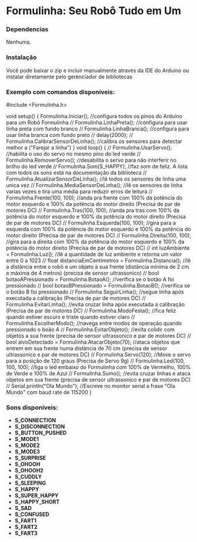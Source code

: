 # Formulinha: Seu Robô Tudo em Um



### Dependencias

Nenhuma.

### Instalação

Você pode baixar o zip e incluir manualmente através da IDE do Arduino ou instalar diretamente pelo gerenciador de bibliotecas

### Exemplo com comandos disponíveis:

#include <Formulinha.h>

void setup()
{
  Formulinha.Iniciar(); //configura todos os pinos do Arduino para um Robô Formulinha
  // Formulinha.LinhaPreta();  //configura para usar linha preta com fundo branco
  // Formulinha.LinhaBranca(); //configura para usar linha branca com fundo preto
  // delay(2000);
  // Formulinha.CalibrarSensorDeLinha(); //calibra os sensores para detectar melhor a ("Farejar a linha")
}
void loop()
{
  // Formulinha.UsarServo();                                //habilita o uso do servo no mesmo pino do led verde
  // Formulinha.RemoverServo();                             //desabilita o servo para não interferir no brilho do led verde
  // Formulinha.Som(S_HAPPY);                               //faz som de feliz. A lista com todos os sons está na documentação da biblioteca
  // Formulinha.AtualizarSensorDeLinha();                   //lê todos os sensores de linha uma unica vez
  // Formulinha.MediaSensorDeLinha();                       //lê os sensores de linha varias vezes e tira uma média para reduzir erros de leitura
  // Formulinha.Frente(100, 100);                           //anda pra frente com 100% da potência do motor esquerdo e 100% da potência do motor direito (Precisa de par de motores DC)
  // Formulinha.Tras(100, 100);                             //anda pra tras com 100% da potência do motor esquerdo e 100% da potência do motor direito (Precisa de par de motores DC)
  // Formulinha.Esquerda(100, 100);                         //gira para a esquerda com 100% da potência do motor esquerdo e 100% da potência do motor direito (Precisa de par de motores DC)
  // Formulinha.Direita(100, 100);                          //gira para a direita com 100% da potência do motor esquerdo e 100% da potência do motor direito (Precisa de par de motores DC)
  // int luzAmbiente = Formulinha.Luz();                    //lê a quantidade de luz ambiente e retorna um valor entre 0 a 1023
  // float distanciaEmCentimetros = Formulinha.Distancia(); //lê a distância entre o robô e um objeto à sua frente (distância mínima de 2 cm e máxima de 4 metros) (precisa de sensor ultrassonico)
  // bool botaoAPressionado = Formulinha.BotaoA();          //verifica se o botão A foi pressionado
  // bool botaoBPressionado = Formulinha.BotaoB();          //verifica se o botão B foi pressionado
  // Formulinha.SeguirLinha();                              //segue linha após executada a calibração (Precisa de par de motores DC)
  // Formulinha.EvitarLinha();                              //evita cruzar linha após executada a calibração (Precisa de par de motores DC)
  // Formulinha.ModoFesta();                                //fica feliz quando estiver escuro e triste quando estiver claro
  // Formulinha.EscolherModo();                             //navega entre modos de operação quando pressionado o boão A
  // Formulinha.EvitarObjeto();                             //evita colidir com objetos a sua frente (precisa de sensor ultrassonico e par de motores DC)
  // bool alvoDetectado = Formulinha.AtacarObjeto(70);      //ataca objetos que entrem em sua frente numa distância de 70 cm (precisa de sensor ultrassonico e par de motores DC)
  // Formulinha.Servo(120);         //Move o servo para a posição de 120 graus (Precisa de Servo 9g)
  // Formulinha.Led(100, 100, 100); //liga o led embaixo do Formulinha com 100% de Vermelho, 100% de Verde e 100% de Azul
  // Formulinha.Sumo();             //evita cruzar linhas e ataca objetos em sua frente (precisa de sensor ultrassonico e par de motores DC)
  // Serial.println("Ola Mundo"); //Escreve no monitor serial a frase "Ola Mundo" com baud rate de 115200
}

### Sons disponíveis:

- **S_CONNECTION**
- **S_DISCONNECTION**
- **S_BUTTON_PUSHED**
- **S_MODE1**
- **S_MODE2**
- **S_MODE3**
- **S_SURPRISE**
- **S_OHOOH**
- **S_OHOOH2**
- **S_CUDDLY**
- **S_SLEEPING**
- **S_HAPPY**
- **S_SUPER_HAPPY**
- **S_HAPPY_SHORT**
- **S_SAD**
- **S_CONFUSED**
- **S_FART1**
- **S_FART2**
- **S_FART3**

